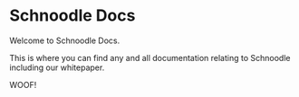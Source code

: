 # Schnoodle Docs

Welcome to Schnoodle Docs.

This is where you can find any and all documentation relating to Schnoodle including our whitepaper.

WOOF!
